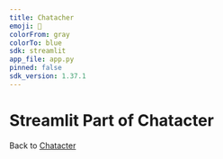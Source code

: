 ```yaml
---
title: Chatacher
emoji: 👀
colorFrom: gray
colorTo: blue
sdk: streamlit
app_file: app.py
pinned: false
sdk_version: 1.37.1
---
```


# Streamlit Part of Chatacter

Back to [Chatacter](https://github.com/AlphaSphereDotAI/chatacter)
